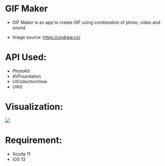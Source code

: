 # GIF Maker

- GIF Maker is an app to create GIF using combination of photo, video and sound.











- Image source: https://undraw.co/

# API Used:

- PhotoKit
- AVFoundation
- UICollectionView
- UIKit

# Visualization:

 ![](GIF.gif)

# Requirement:

- Xcode 11
- iOS 13
